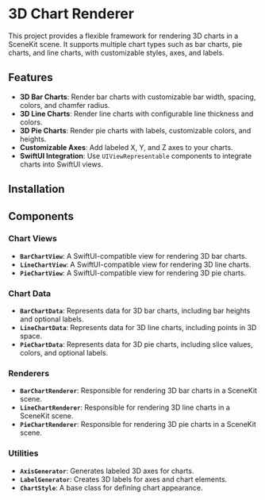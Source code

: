 # 3D Chart Renderer

This project provides a flexible framework for rendering 3D charts in a SceneKit scene. It supports multiple chart types such as bar charts, pie charts, and line charts, with customizable styles, axes, and labels.

## Features

- **3D Bar Charts**: Render bar charts with customizable bar width, spacing, colors, and chamfer radius.
- **3D Line Charts**: Render line charts with configurable line thickness and colors.
- **3D Pie Charts**: Render pie charts with labels, customizable colors, and heights.
- **Customizable Axes**: Add labeled X, Y, and Z axes to your charts.
- **SwiftUI Integration**: Use `UIViewRepresentable` components to integrate charts into SwiftUI views.

## Installation

                                                
                                                
## Components

### Chart Views

- **`BarChartView`**: A SwiftUI-compatible view for rendering 3D bar charts.
- **`LineChartView`**: A SwiftUI-compatible view for rendering 3D line charts.
- **`PieChartView`**: A SwiftUI-compatible view for rendering 3D pie charts.

### Chart Data

- **`BarChartData`**: Represents data for 3D bar charts, including bar heights and optional labels.
- **`LineChartData`**: Represents data for 3D line charts, including points in 3D space.
- **`PieChartData`**: Represents data for 3D pie charts, including slice values, colors, and optional labels.

### Renderers

- **`BarChartRenderer`**: Responsible for rendering 3D bar charts in a SceneKit scene.
- **`LineChartRenderer`**: Responsible for rendering 3D line charts in a SceneKit scene.
- **`PieChartRenderer`**: Responsible for rendering 3D pie charts in a SceneKit scene.

### Utilities

- **`AxisGenerator`**: Generates labeled 3D axes for charts.
- **`LabelGenerator`**: Creates 3D labels for axes and chart elements.
- **`ChartStyle`**: A base class for defining chart appearance.


